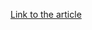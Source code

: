 [Link to the article](https://blog.trendmicro.com/trendlabs-security-intelligence/the-significance-of-the-nitro-attacks/)
